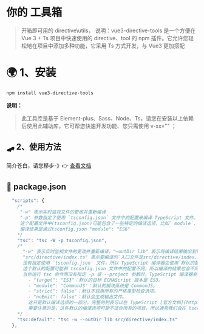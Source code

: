 # 你的 工具箱

> 开箱即可用的 directive\utils，
> 说明：vue3-directive-tools 是一个方便在 Vue 3 + Ts 项目中快速使用的 directive、tool 的 npm 插件。它允许您轻松地在项目中添加多种功能，它采用 Ts 方式开发，与 Vue3 更加搭配

# 🌍 1、安装

```javascript
npm install vue3-directive-tools
```

**说明：**

> 此工具库是基于 Element-plus、Sass、Node、Ts，请您在安装以上依赖后使用此辅助库，它可帮您快速开发功能、您只需使用 v-xx="" ；

## 🛹 2、使用方法

简介苍白，请您移步-》👉
[查看文档](https://huozaifenlangli.github.io/vue3-tools-docs/vue3-directive-tools.html)

## 📝 package.json

```javascript
  "scripts": {
    /*
     "-w" 表示实时监视文件的更改并重新编译
     "-p" 参数指定了使用 `tsconfig.json` 文件中的配置来编译 TypeScript 文件。
     这个配置文件中(tsconfig.json)可能包含了一些特定的编译选项，比如` module`、`target` 等，这些选项会影响编译的结果。
     编译结果是通过tsconfig.json "module": "ES6"
    */
    "tsc": "tsc -W -p tsconfig.json",
    /*
      "-w" 表示实时监视文件的更改并重新编译，"–outDir lib" 表示将编译结果输出到lib目录下，
      "src/directive/index.ts" 表示要编译的`入口文件是src/directive/index.ts。`
      没有指定使用 `tsconfig.json` 文件，所以 TypeScript 编译器会使用`默认的配置来编译` TypeScript 文件。
      这个默认的配置可能和 tsconfig.json 文件中的配置不同，所以编译的结果也会不同。
      当你运行 tsc 命令而没有指定 -p 或 --project 参数时，TypeScript 编译器会使用一组默认的编译选项。这些默认的编译选项包括：
        - "target": "ES3"：默认的目标 ECMAScript 版本是 ES3。
        - "module": "CommonJS"：默认的模块系统是 CommonJS。
        - "strict": false"：默认不启用所有的严格类型检查选项。
        - "noEmit": false"：默认会生成输出文件。
        这只是默认编译选项的一部分，完整的列表可以在 TypeScript [官方文档](https://www.typescriptlang.org/zh/tsconfig#module) 中找到。
        需要注意的是，这些默认的编译选项可能不适合所有的项目，所以通常我们会在 tsconfig.json 文件中指定自己的编译选项，以覆盖默认的编译选项。
    */
    "tsc:default": "tsc -w --outDir lib src/directive/index.ts"
  },
```
